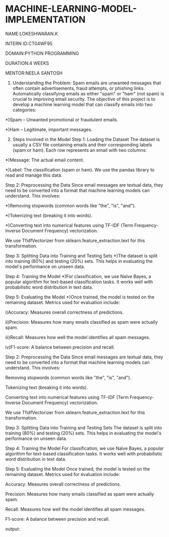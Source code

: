 # MACHINE-LEARNING-MODEL-IMPLEMENTATION

NAME:LOKESHWARAN.K

INTERN ID:CT04WF95

DOMAIN:PYTHON PROGRAMMING

DURATION:4 WEEKS

MENTOR:NEELA SANTOSH

1. Understanding the Problem:
Spam emails are unwanted messages that often contain advertisements, fraud attempts, or phishing links. Automatically classifying emails as either "spam" or "ham" (not spam) is crucial to improving email security.
The objective of this project is to develop a machine learning model that can classify emails into two categories:

*)Spam – Unwanted promotional or fraudulent emails.

*)Ham – Legitimate, important messages.

2. Steps Involved in the Model
Step 1: Loading the Dataset
The dataset is usually a CSV file containing emails and their corresponding labels (spam or ham). Each row represents an email with two columns:

*)Message: The actual email content.

*)Label: The classification (spam or ham).
We use the pandas library to read and manage this data. 

Step 2: Preprocessing the Data
Since email messages are textual data, they need to be converted into a format that machine learning models can understand. This involves:

*)Removing stopwords (common words like "the", "is", "and").

*)Tokenizing text (breaking it into words).

*)Converting text into numerical features using TF-IDF (Term Frequency-Inverse Document Frequency) vectorization.

We use TfidfVectorizer from sklearn.feature_extraction.text for this transformation.

Step 3: Splitting Data into Training and Testing Sets
*)The dataset is split into training (80%) and testing (20%) sets. This helps in evaluating the model's performance on unseen data.

Step 4: Training the Model
*)For classification, we use Naïve Bayes, a popular algorithm for text-based classification tasks. It works well with probabilistic word distribution in text data.

Step 5: Evaluating the Model
*)Once trained, the model is tested on the remaining dataset. Metrics used for evaluation include:

i)Accuracy: Measures overall correctness of predictions.

ii)Precision: Measures how many emails classified as spam were actually spam.

iii)Recall: Measures how well the model identifies all spam messages.

iv)F1-score: A balance between precision and recall.

Step 2: Preprocessing the Data
Since email messages are textual data, they need to be converted into a format that machine learning models can understand. This involves:

Removing stopwords (common words like "the", "is", "and").

Tokenizing text (breaking it into words).

Converting text into numerical features using TF-IDF (Term Frequency-Inverse Document Frequency) vectorization.

We use TfidfVectorizer from sklearn.feature_extraction.text for this transformation.

Step 3: Splitting Data into Training and Testing Sets
The dataset is split into training (80%) and testing (20%) sets. This helps in evaluating the model's performance on unseen data.

Step 4: Training the Model
For classification, we use Naïve Bayes, a popular algorithm for text-based classification tasks. It works well with probabilistic word distribution in text data.

Step 5: Evaluating the Model
Once trained, the model is tested on the remaining dataset. Metrics used for evaluation include:

Accuracy: Measures overall correctness of predictions.

Precision: Measures how many emails classified as spam were actually spam.

Recall: Measures how well the model identifies all spam messages.

F1-score: A balance between precision and recall.

output:





